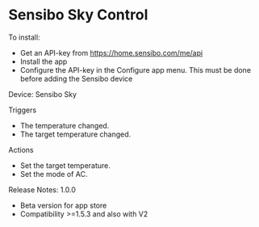 # Sensibo Sky Control

To install:

* Get an API-key from https://home.sensibo.com/me/api
* Install the app
* Configure the API-key in the Configure app menu. This must be done before adding the Sensibo device

Device: Sensibo Sky

Triggers
* The temperature changed.
* The target temperature changed.

Actions
* Set the target temperature.
* Set the mode of AC.


Release Notes:
1.0.0
* Beta version for app store
* Compatibility >=1.5.3 and also with V2